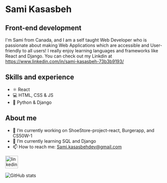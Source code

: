 # Sami Kasasbeh
## Front-end development
I'm Sami from Canada, and I am a self taught Web Developer who is passionate about making Web Applications which are accessible and User-friendly to all users! I really enjoy learning languages and frameworks like React and Django. You can check out my Linkdin at https://www.linkedin.com/in/sami-kasasbeh-73b3b9193/

## Skills and experience
* ⚛️ React
* 💻 HTML, CSS & JS
* 🐍 Python & Django


## About me
- 🔭 I’m currently working on  ShoeStore-project-react,  Burgerapp, and CS50W-1 
- 🌱 I’m currently learning SQL and Django 
- 📫 How to reach me: Sami.kasasbehdev@gmail.com 

[<img src='https://cdn.jsdelivr.net/npm/simple-icons@3.0.1/icons/linkedin.svg' alt='linkedin' height='40'>](https://www.linkedin.com/in/sami-kasasbeh-73b3b9193/) 

![GitHub stats](https://github-readme-stats.vercel.app/api?username=Samikasasbeh&show_icons=true)  


